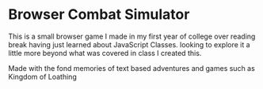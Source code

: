 # Browser Combat Simulator
This is a small browser game I made in my first year of college over reading break having just learned about JavaScript Classes. looking to explore it a little more beyond what was covered in class I created this. 

Made with the fond memories of text based adventures and games such as Kingdom of Loathing
